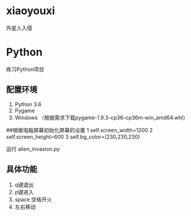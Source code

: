 # xiaoyouxi
外星人入侵
# Python
练习Python项目

## 配置环境
1. Python 3.6
2. Pygame
3. Windows
（根据需求下载pygame-1.9.3-cp36-cp36m-win_amd64.whl）

##根据电脑屏幕初始化屏幕的设置
  1 self.screen_width=1200
  2 self.screen_height=600
  3 self.bg_color=(230,230,230)
 
 运行 alien_invasion.py

## 具体功能
1. q键退出
2. p键进入
3. space 空格开火
4. 左右移动


